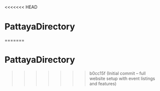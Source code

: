 <<<<<<< HEAD
# PattayaDirectory
=======
# PattayaDirectory
>>>>>>> b0cc15f (Initial commit – full website setup with event listings and features)
